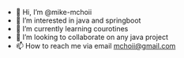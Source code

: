 - 👋 Hi, I’m @mike-mchoii
- 👀 I’m interested in java and springboot
- 🌱 I’m currently learning courotines
- 💞️ I’m looking to collaborate on any java project
- 📫 How to reach me via email mchoii@gmail.com

<!---
mike-mchoii/mike-mchoii is a ✨ special ✨ repository because its `README.md` (this file) appears on your GitHub profile.
You can click the Preview link to take a look at your changes.
--->
